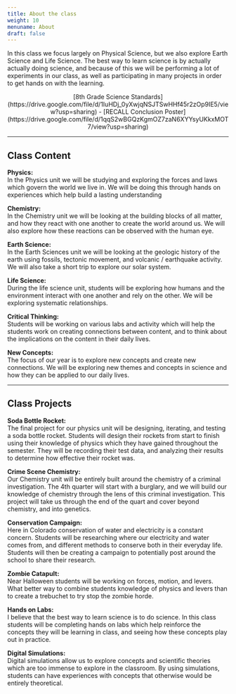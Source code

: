 ```yaml
---
title: About the class
weight: 10
menuname: About
draft: false
---
```

In this class we focus largely on Physical Science, but we also explore Earth Science and Life Science. The best way to learn science is by actually actually doing science, and because of this we will be performing a lot of experiments in our class, as well as participating in many projects in order to get hands on with the learning.

<center>[8th Grade Science Standards](https://drive.google.com/file/d/1IuHDj_0yXwjqNSJTSwHHf45r2zOp9IE5/view?usp=sharing) - [RECALL Conclusion Poster](https://drive.google.com/file/d/1qqS2wBGQzKgmOZ7zaN6XYYsyUKkxMOT7/view?usp=sharing)</center>

- - -

## Class Content

**Physics:**\
In the Physics unit we will be studying and exploring the forces and laws which govern the world we live in. We will be doing this through hands on experiences which help build a lasting understanding

**Chemistry:**\
In the Chemistry unit we will be looking at the building blocks of all matter, and how they react with one another to create the world around us. We will also explore how these reactions can be observed with the human eye.

**Earth Science:**\
In the Earth Sciences unit we will be looking at the geologic history of the earth using fossils, tectonic movement, and volcanic / earthquake activity. We will also take a short trip to explore our solar system. 

**Life Science:**\
During the life science unit, students will be exploring how humans and the environment interact with one another and rely on the other. We will be exploring systematic relationships.

**Critical Thinking:**\
Students will be working on various labs and activity which will help the students work on creating connections between content, and to think about the implications on the content in their daily lives.

**New Concepts:**\
The focus of our year is to explore new concepts and create new connections. We will be exploring new themes and concepts in science and how they can be applied to our daily lives.

- - -

## Class Projects

**Soda Bottle Rocket:**\
The final project for our physics unit will be designing, iterating, and testing a soda bottle rocket. Students will design their rockets from start to finish using their knowledge of physics which they have gained throughout the semester. They will be recording their test data, and analyzing their results to determine how effective their rocket was.

**Crime Scene Chemistry:**\
Our Chemistry unit will be entirely built around the chemistry of a criminal investigation. The 4th quarter will start with a burglary, and we will build our knowledge of chemistry through the lens of this criminal investigation. This project will take us through the end of the quart and cover beyond chemistry, and into genetics.

**Conservation Campaign:**\
Here in Colorado conservation of water and electricity is a constant concern. Students will be researching where our electricity and water comes from, and different methods to conserve both in their everyday life. Students will then be creating a campaign to potentially post around the school to share their research.

**Zombie Catapult:**\
Near Halloween students will be working on forces, motion, and levers. What better way to combine students knowledge of physics and levers than to create a trebuchet to try stop the zombie horde.

**Hands on Labs:**\
I believe that the best way to learn science is to do science. In this class students will be completing hands on labs which help reinforce the concepts they will be learning in class, and seeing how these concepts play out in practice.

**Digital Simulations:**\
Digital simulations allow us to explore concepts and scientific theories which are too immense to explore in the classroom. By using simulations, students can have experiences with concepts that otherwise would be entirely theoretical.
